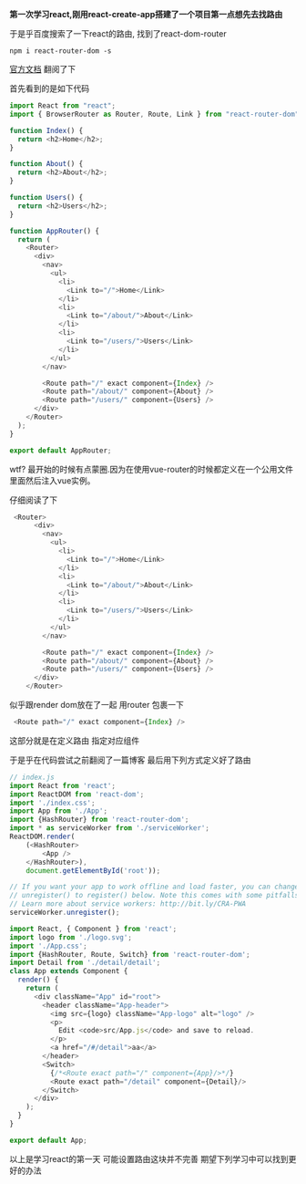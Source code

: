 **第一次学习react,刚用react-create-app搭建了一个项目第一点想先去找路由**

于是乎百度搜索了一下react的路由, 找到了react-dom-router

```
npm i react-router-dom -s
```

 [官方文档](https://reacttraining.com/react-router/web/guides/quick-start)  翻阅了下

首先看到的是如下代码

```javascript
import React from "react";
import { BrowserRouter as Router, Route, Link } from "react-router-dom";

function Index() {
  return <h2>Home</h2>;
}

function About() {
  return <h2>About</h2>;
}

function Users() {
  return <h2>Users</h2>;
}

function AppRouter() {
  return (
    <Router>
      <div>
        <nav>
          <ul>
            <li>
              <Link to="/">Home</Link>
            </li>
            <li>
              <Link to="/about/">About</Link>
            </li>
            <li>
              <Link to="/users/">Users</Link>
            </li>
          </ul>
        </nav>

        <Route path="/" exact component={Index} />
        <Route path="/about/" component={About} />
        <Route path="/users/" component={Users} />
      </div>
    </Router>
  );
}

export default AppRouter;

```

wtf? 最开始的时候有点蒙圈.因为在使用vue-router的时候都定义在一个公用文件里面然后注入vue实例。

仔细阅读了下

```javascript
 <Router>
      <div>
        <nav>
          <ul>
            <li>
              <Link to="/">Home</Link>
            </li>
            <li>
              <Link to="/about/">About</Link>
            </li>
            <li>
              <Link to="/users/">Users</Link>
            </li>
          </ul>
        </nav>

        <Route path="/" exact component={Index} />
        <Route path="/about/" component={About} />
        <Route path="/users/" component={Users} />
      </div>
    </Router>
```

似乎跟render dom放在了一起 用router 包裹一下  

```javascript
 <Route path="/" exact component={Index} />
```

这部分就是在定义路由 指定对应组件

于是乎在代码尝试之前翻阅了一篇博客 最后用下列方式定义好了路由

```javascript
// index.js
import React from 'react';
import ReactDOM from 'react-dom';
import './index.css';
import App from './App';
import {HashRouter} from 'react-router-dom';
import * as serviceWorker from './serviceWorker';
ReactDOM.render(
    (<HashRouter>
        <App />
    </HashRouter>),
    document.getElementById('root'));

// If you want your app to work offline and load faster, you can change
// unregister() to register() below. Note this comes with some pitfalls.
// Learn more about service workers: http://bit.ly/CRA-PWA
serviceWorker.unregister();

```

```javascript
import React, { Component } from 'react';
import logo from './logo.svg';
import './App.css';
import {HashRouter, Route, Switch} from 'react-router-dom';
import Detail from './detail/detail';
class App extends Component {
  render() {
    return (
      <div className="App" id="root">
        <header className="App-header">
          <img src={logo} className="App-logo" alt="logo" />
          <p>
            Edit <code>src/App.js</code> and save to reload.
          </p>
          <a href="/#/detail">aa</a>
        </header>
        <Switch>
          {/*<Route exact path="/" component={App}/>*/}
          <Route exact path="/detail" component={Detail}/>
        </Switch>
      </div>
    );
  }
}

export default App;

```

以上是学习react的第一天 可能设置路由这块并不完善 期望下列学习中可以找到更好的办法

